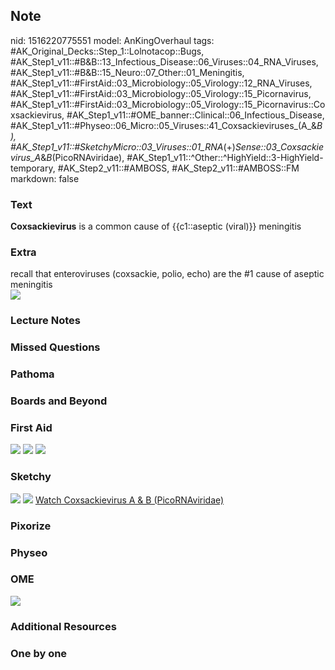 ## Note
nid: 1516220775551
model: AnKingOverhaul
tags: #AK_Original_Decks::Step_1::Lolnotacop::Bugs, #AK_Step1_v11::#B&B::13_Infectious_Disease::06_Viruses::04_RNA_Viruses, #AK_Step1_v11::#B&B::15_Neuro::07_Other::01_Meningitis, #AK_Step1_v11::#FirstAid::03_Microbiology::05_Virology::12_RNA_Viruses, #AK_Step1_v11::#FirstAid::03_Microbiology::05_Virology::15_Picornavirus, #AK_Step1_v11::#FirstAid::03_Microbiology::05_Virology::15_Picornavirus::Coxsackievirus, #AK_Step1_v11::#OME_banner::Clinical::06_Infectious_Disease, #AK_Step1_v11::#Physeo::06_Micro::05_Viruses::41_Coxsackieviruses_(A_&_B), #AK_Step1_v11::#SketchyMicro::03_Viruses::01_RNA_(+)_Sense::03_Coxsackievirus_A_&_B_(PicoRNAviridae), #AK_Step1_v11::^Other::^HighYield::3-HighYield-temporary, #AK_Step2_v11::#AMBOSS, #AK_Step2_v11::#AMBOSS::FM
markdown: false

### Text
<b>Coxsackievirus</b> is a common cause of {{c1::aseptic (viral)}}
meningitis

### Extra
<div>
  recall that enteroviruses (coxsackie, polio, echo) are the #1
  cause of aseptic meningitis
</div><img src="paste-9882719748580.jpg">

### Lecture Notes


### Missed Questions


### Pathoma


### Boards and Beyond


### First Aid
<img src="tmpu8ra08zm.png"> <img src="tmpcbe_h_cn.png"> <img src=
"tmpe9dx02fp.png">

### Sketchy
<img src="paste-55040005898243.jpg"> <img src=
"paste-39d1488ee0a77e001f2a6cc47f186cf3953b4a33.png"> <a href=
"https://dashboard.sketchy.com/study/medical/courses/medical-microbiology/units/medical-microbiology-viruses/videos/medical-microbiology-viruses-rna-viruses-positive-sense-coxsackievirus-a-and-b-picornaviridae?utm_source=anki&utm_medium=partnership&utm_campaign=february_update&utm_content=medical">
Watch Coxsackievirus A & B (PicoRNAviridae)</a>

### Pixorize


### Physeo


### OME
<div class="ome-widget">
  <a href=
  "https://onlinemeded.org/spa/infectious-disease?ref=anki"><img src="_OME_AnkiFlashcards_Topic_5.png"></a>
</div>

### Additional Resources


### One by one

